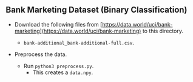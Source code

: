 Bank Marketing Dataset (Binary Classification)
---
* Download the following files from [https://data.world/uci/bank-marketing](https://data.world/uci/bank-marketing) to this directory.
    * `bank-additional_bank-additional-full.csv`.

* Preprocess the data.
    * Run `python3 preprocess.py`.
    	* This creates a `data.npy`.
